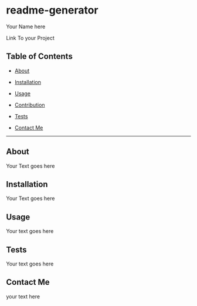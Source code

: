 # readme-generator

Your Name here

Link To your Project



## Table of Contents

* [About](#about)

* [Installation](#installation)

* [Usage](#usage)

* [Contribution](#contribution)

* [Tests](#tests)

* [Contact Me](#contact)

<hr>

## About

Your Text goes here

## Installation

Your Text goes here

## Usage

Your text goes here

## Tests

Your text goes here

## Contact Me

your text here